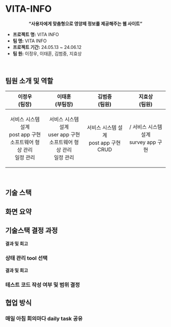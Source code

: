 # VITA-INFO

<p align='center'><strong>“사용자에게 맞춤형으로 영양제 정보를 제공해주는 웹 사이트”</strong></p>
</p>
  <ul>
  <li><strong>프로젝트 명:</strong> VITA INFO</li>
  <li><strong>팀 명:</strong> VITA INFO</li>
  <li><strong>프로젝트 기간:</strong> 24.05.13 ~ 24.06.12</li>
  <li><strong>팀 원:</strong> 이정우, 이태훈, 김범중, 지효상</li>
</ul>
<br>


## 팀원 소개 및 역할
<table>
<thead>
<tr>
<th>이정우 <br>(팀장)</th>
<th>이태훈 <br>(부팀장)</th>
<th>김범중 <br>(팀원)</th>
<th>지효상 <br>(팀원)</th>
</tr>
</thead>
<tbody>
<tr>
  <td>
    <p align="center">
      서비스 시스템 설계<br>
      post app 구현<br>
      소프트웨어 형상 관리<br>
      일정 관리
    </p>
  </td>
    <td>
    <p align="center">
      서비스 시스템 설계<br>
      user app 구현<br>
      소프트웨어 형상 관리<br>
      일정 관리
    </p>
  </td>
  
  <td>
    <p align="center">
      서비스 시스템 설계<br>
      post app 구현 CRUD<br>
    </p>
  </td>
  
  <td>
    <p align="center"> / 
   서비스 시스템 설계<br>
  survey app 구현
    </p>
  </td>
</tr>
</tbody>
</table>

<br>

## 기술 스택


## 화면 요약


## 기술스택 결정 과정


**결과 및 회고**


### 상태 관리 tool 선택


**결과 및 회고**


### 테스트 코드 작성 여부 및 범위 결정


## 협업 방식
### 매일 아침 회의마다 daily task 공유

